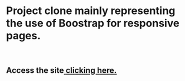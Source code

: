  <h1>Project clone mainly representing the use of Boostrap for responsive pages. </h1>
 
 <br/>
 
<h2>Access the site<u> <a href="https://gabrielalmeida07.github.io/spotify_clone">clicking here.<a/><u></h2>
